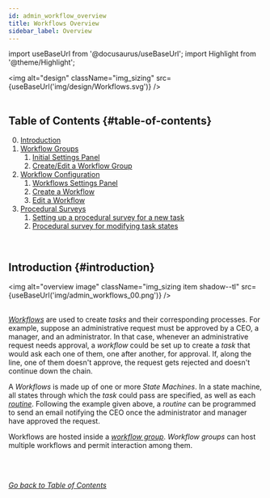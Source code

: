 ```yaml
---
id: admin_workflow_overview
title: Workflows Overview
sidebar_label: Overview
---
```

import useBaseUrl from '@docusaurus/useBaseUrl'; 
import Highlight from '@theme/Highlight';

<img alt="design" className="img_sizing" src={useBaseUrl('img/design/Workflows.svg')} />
<br/>
<br/>



<div className="alert alert--secondary">

## Table of Contents {#table-of-contents}

0. [Introduction](#introduction)
1. [Workflow Groups](/docs/documentation/admin/workflows/admin_workflow_groups)
    1. [Initial Settings Panel](/docs/documentation/admin/workflows/admin_workflow_groups#initial-settings-panel)
    2. [Create/Edit a Workflow Group](/docs/documentation/admin/workflows/admin_workflow_groups#create-edit-a-workflow-group)
2. [Workflow Configuration](/docs/documentation/admin/workflows/admin_workflow_configure)
    1. [Workflows Settings Panel](/docs/documentation/admin/workflows/admin_workflow_configure#workflows-settings-panel)
    2. [Create a Workflow](/docs/documentation/admin/workflows/admin_workflow_configure#create-a-single-workflow)
    3. [Edit a Workflow](/docs/documentation/admin/workflows/admin_workflow_configure#edit-a-single-workflow)
3. [Procedural Surveys](/docs/documentation/admin/workflows/admin_workflow_required_survey)
    1. [Setting up a procedural survey for a new task](/docs/documentation/admin/workflows/admin_workflow_required_survey#setting-up-a-required-survey-for-a-new-task_)
    2. [Procedural survey for modifying task states](/docs/documentation/admin/workflows/admin_workflow_required_survey#required-survey-for-modifying-task-states)

</div>
<br/>



## Introduction {#introduction}

<img alt="overview image" className="img_sizing item shadow--tl" src={useBaseUrl('img/admin_workflows_00.png')} />
<br/>
<br/>

[_Workflows_](/docs/documentation/admin/workflows/admin_workflow_configure) are used to create _tasks_ and their corresponding processes. For example, suppose an administrative request must be approved by a CEO, a manager, and an administrator. In that case, whenever an administrative request needs approval, a _workflow_ could be set up to create a _task_ that would ask each one of them, one after another, for approval. If, along the line, one of them doesn't approve, the request gets rejected and doesn't continue down the chain.

A _Workflows_ is made up of one or more _State Machines_. In a state machine, all states through which the _task_ could pass are specified, as well as each [_routine_](/docs/documentation/automation/admin_routine). Following the example given above, a _routine_ can be programmed to send an email notifying the CEO once the administrator and manager have approved the request.

Workflows are hosted inside a [_workflow group_](/docs/documentation/admin/workflows/admin_workflow_groups). _Workflow groups_ can host multiple workflows and permit interaction among them.


<br/>
<br/>

_[Go back to Table of Contents](#table-of-contents)_